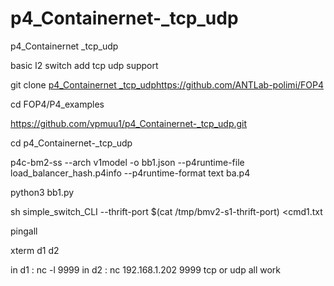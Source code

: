 # p4_Containernet-_tcp_udp
p4_Containernet _tcp_udp

basic l2 switch add tcp udp support


git clone [p4_Containernet _tcp_udp](https://github.com/ANTLab-polimi/FOP4)https://github.com/ANTLab-polimi/FOP4

cd FOP4/P4_examples

https://github.com/vpmuu1/p4_Containernet-_tcp_udp.git

cd p4_Containernet-_tcp_udp

p4c-bm2-ss --arch v1model -o bb1.json   --p4runtime-file load_balancer_hash.p4info --p4runtime-format text  ba.p4

python3 bb1.py

sh simple_switch_CLI --thrift-port $(cat /tmp/bmv2-s1-thrift-port) <cmd1.txt

pingall

xterm d1 d2

in d1 : nc -l 9999
in d2 : nc 192.168.1.202 9999
 tcp or udp all work
 

